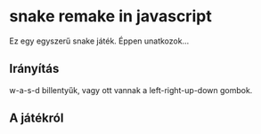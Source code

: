 snake remake in javascript
==========================

Ez egy egyszerű snake játék. Éppen unatkozok...

Irányítás
---

w-a-s-d billentyűk, vagy ott vannak a left-right-up-down gombok.

A játékról
---



